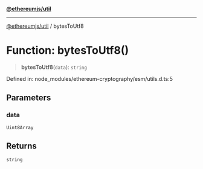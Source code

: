 [**@ethereumjs/util**](../README.md)

***

[@ethereumjs/util](../README.md) / bytesToUtf8

# Function: bytesToUtf8()

> **bytesToUtf8**(`data`): `string`

Defined in: node\_modules/ethereum-cryptography/esm/utils.d.ts:5

## Parameters

### data

`Uint8Array`

## Returns

`string`
